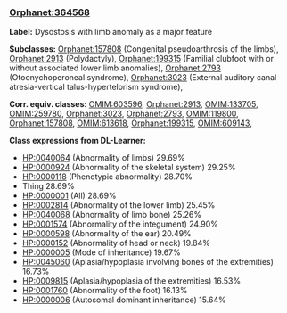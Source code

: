
### [Orphanet:364568](http://www.orpha.net/ORDO/Orphanet_364568)
**Label:** Dysostosis with limb anomaly as a major feature

**Subclasses:** [Orphanet:157808](http://www.orpha.net/ORDO/Orphanet_157808) (Congenital pseudoarthrosis of the limbs), [Orphanet:2913](http://www.orpha.net/ORDO/Orphanet_2913) (Polydactyly), [Orphanet:199315](http://www.orpha.net/ORDO/Orphanet_199315) (Familial clubfoot with or without associated lower limb anomalies), [Orphanet:2793](http://www.orpha.net/ORDO/Orphanet_2793) (Otoonychoperoneal syndrome), [Orphanet:3023](http://www.orpha.net/ORDO/Orphanet_3023) (External auditory canal atresia-vertical talus-hypertelorism syndrome), 

**Corr. equiv. classes:** [OMIM:603596](http://purl.obolibrary.org/obo/OMIM_603596), [Orphanet:2913](http://www.orpha.net/ORDO/Orphanet_2913), [OMIM:133705](http://purl.obolibrary.org/obo/OMIM_133705), [OMIM:259780](http://purl.obolibrary.org/obo/OMIM_259780), [Orphanet:3023](http://www.orpha.net/ORDO/Orphanet_3023), [Orphanet:2793](http://www.orpha.net/ORDO/Orphanet_2793), [OMIM:119800](http://purl.obolibrary.org/obo/OMIM_119800), [Orphanet:157808](http://www.orpha.net/ORDO/Orphanet_157808), [OMIM:613618](http://purl.obolibrary.org/obo/OMIM_613618), [Orphanet:199315](http://www.orpha.net/ORDO/Orphanet_199315), [OMIM:609143](http://purl.obolibrary.org/obo/OMIM_609143), 

**Class expressions from DL-Learner:**

- [HP:0040064](http://purl.obolibrary.org/obo/HP_0040064) (Abnormality of limbs) 29.69%
- [HP:0000924](http://purl.obolibrary.org/obo/HP_0000924) (Abnormality of the skeletal system) 29.25%
- [HP:0000118](http://purl.obolibrary.org/obo/HP_0000118) (Phenotypic abnormality) 28.70%
- Thing 28.69%
- [HP:0000001](http://purl.obolibrary.org/obo/HP_0000001) (All) 28.69%
- [HP:0002814](http://purl.obolibrary.org/obo/HP_0002814) (Abnormality of the lower limb) 25.45%
- [HP:0040068](http://purl.obolibrary.org/obo/HP_0040068) (Abnormality of limb bone) 25.26%
- [HP:0001574](http://purl.obolibrary.org/obo/HP_0001574) (Abnormality of the integument) 24.90%
- [HP:0000598](http://purl.obolibrary.org/obo/HP_0000598) (Abnormality of the ear) 20.49%
- [HP:0000152](http://purl.obolibrary.org/obo/HP_0000152) (Abnormality of head or neck) 19.84%
- [HP:0000005](http://purl.obolibrary.org/obo/HP_0000005) (Mode of inheritance) 19.67%
- [HP:0045060](http://purl.obolibrary.org/obo/HP_0045060) (Aplasia/hypoplasia involving bones of the extremities) 16.73%
- [HP:0009815](http://purl.obolibrary.org/obo/HP_0009815) (Aplasia/hypoplasia of the extremities) 16.53%
- [HP:0001760](http://purl.obolibrary.org/obo/HP_0001760) (Abnormality of the foot) 16.13%
- [HP:0000006](http://purl.obolibrary.org/obo/HP_0000006) (Autosomal dominant inheritance) 15.64%


